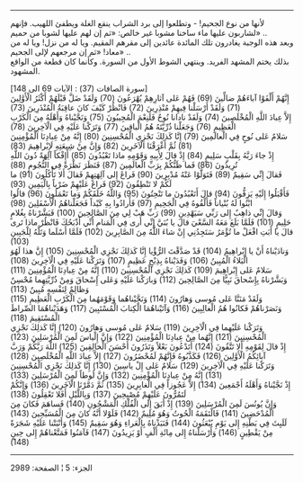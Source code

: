 ------------------------------------------------------------------------

لأنها من نوع الجحيم! - وتطلعوا إلى برد الشراب ينقع الغلة ويطفئ اللهيب.
فإنهم لشاربون عليها ماء ساخنا مشوبا غير خالص: «ثم إن لهم عليها لشوبا من
حميم» ..  
وبعد هذه الوجبة يغادرون تلك المائدة عائدين إلى مقرهم المقيم. ويا له من
نزل! ويا له من معاد! «ثم إن مرجعهم لإلى الجحيم» ..  
بذلك يختم المشهد الفريد. وينتهي الشوط الأول من السورة. وكأنما كان قطعة
من الواقع المشهود.  
  
\[سورة الصافات (37) : الآيات 69 الى 148\]  
إِنَّهُمْ أَلْفَوْا آباءَهُمْ ضالِّينَ (69) فَهُمْ عَلى آثارِهِمْ يُهْرَعُونَ (70) وَلَقَدْ ضَلَّ قَبْلَهُمْ
أَكْثَرُ الْأَوَّلِينَ (71) وَلَقَدْ أَرْسَلْنا فِيهِمْ مُنْذِرِينَ (72) فَانْظُرْ كَيْفَ كانَ عاقِبَةُ
الْمُنْذَرِينَ (73)  
إِلاَّ عِبادَ اللَّهِ الْمُخْلَصِينَ (74) وَلَقَدْ نادانا نُوحٌ فَلَنِعْمَ الْمُجِيبُونَ (75) وَنَجَّيْناهُ
وَأَهْلَهُ مِنَ الْكَرْبِ الْعَظِيمِ (76) وَجَعَلْنا ذُرِّيَّتَهُ هُمُ الْباقِينَ (77) وَتَرَكْنا عَلَيْهِ فِي
الْآخِرِينَ (78)  
سَلامٌ عَلى نُوحٍ فِي الْعالَمِينَ (79) إِنَّا كَذلِكَ نَجْزِي الْمُحْسِنِينَ (80) إِنَّهُ مِنْ عِبادِنَا
الْمُؤْمِنِينَ (81) ثُمَّ أَغْرَقْنَا الْآخَرِينَ (82) وَإِنَّ مِنْ شِيعَتِهِ لَإِبْراهِيمَ (83)  
إِذْ جاءَ رَبَّهُ بِقَلْبٍ سَلِيمٍ (84) إِذْ قالَ لِأَبِيهِ وَقَوْمِهِ ماذا تَعْبُدُونَ (85) أَإِفْكاً آلِهَةً
دُونَ اللَّهِ تُرِيدُونَ (86) فَما ظَنُّكُمْ بِرَبِّ الْعالَمِينَ (87) فَنَظَرَ نَظْرَةً فِي النُّجُومِ
(88)  
فَقالَ إِنِّي سَقِيمٌ (89) فَتَوَلَّوْا عَنْهُ مُدْبِرِينَ (90) فَراغَ إِلى آلِهَتِهِمْ فَقالَ أَلا
تَأْكُلُونَ (91) ما لَكُمْ لا تَنْطِقُونَ (92) فَراغَ عَلَيْهِمْ ضَرْباً بِالْيَمِينِ (93)  
فَأَقْبَلُوا إِلَيْهِ يَزِفُّونَ (94) قالَ أَتَعْبُدُونَ ما تَنْحِتُونَ (95) وَاللَّهُ خَلَقَكُمْ وَما
تَعْمَلُونَ (96) قالُوا ابْنُوا لَهُ بُنْياناً فَأَلْقُوهُ فِي الْجَحِيمِ (97) فَأَرادُوا بِهِ كَيْداً
فَجَعَلْناهُمُ الْأَسْفَلِينَ (98)  
وَقالَ إِنِّي ذاهِبٌ إِلى رَبِّي سَيَهْدِينِ (99) رَبِّ هَبْ لِي مِنَ الصَّالِحِينَ (100) فَبَشَّرْناهُ
بِغُلامٍ حَلِيمٍ (101) فَلَمَّا بَلَغَ مَعَهُ السَّعْيَ قالَ يا بُنَيَّ إِنِّي أَرى فِي الْمَنامِ أَنِّي
أَذْبَحُكَ فَانْظُرْ ماذا تَرى قالَ يا أَبَتِ افْعَلْ ما تُؤْمَرُ سَتَجِدُنِي إِنْ شاءَ اللَّهُ مِنَ
الصَّابِرِينَ (102) فَلَمَّا أَسْلَما وَتَلَّهُ لِلْجَبِينِ (103)  
وَنادَيْناهُ أَنْ يا إِبْراهِيمُ (104) قَدْ صَدَّقْتَ الرُّؤْيا إِنَّا كَذلِكَ نَجْزِي الْمُحْسِنِينَ (105)
إِنَّ هذا لَهُوَ الْبَلاءُ الْمُبِينُ (106) وَفَدَيْناهُ بِذِبْحٍ عَظِيمٍ (107) وَتَرَكْنا عَلَيْهِ فِي
الْآخِرِينَ (108)  
سَلامٌ عَلى إِبْراهِيمَ (109) كَذلِكَ نَجْزِي الْمُحْسِنِينَ (110) إِنَّهُ مِنْ عِبادِنَا الْمُؤْمِنِينَ
(111) وَبَشَّرْناهُ بِإِسْحاقَ نَبِيًّا مِنَ الصَّالِحِينَ (112) وَبارَكْنا عَلَيْهِ وَعَلى إِسْحاقَ وَمِنْ
ذُرِّيَّتِهِما مُحْسِنٌ وَظالِمٌ لِنَفْسِهِ مُبِينٌ (113)  
وَلَقَدْ مَنَنَّا عَلى مُوسى وَهارُونَ (114) وَنَجَّيْناهُما وَقَوْمَهُما مِنَ الْكَرْبِ الْعَظِيمِ (115)
وَنَصَرْناهُمْ فَكانُوا هُمُ الْغالِبِينَ (116) وَآتَيْناهُمَا الْكِتابَ الْمُسْتَبِينَ (117)
وَهَدَيْناهُمَا الصِّراطَ الْمُسْتَقِيمَ (118)  
وَتَرَكْنا عَلَيْهِما فِي الْآخِرِينَ (119) سَلامٌ عَلى مُوسى وَهارُونَ (120) إِنَّا كَذلِكَ نَجْزِي
الْمُحْسِنِينَ (121) إِنَّهُما مِنْ عِبادِنَا الْمُؤْمِنِينَ (122) وَإِنَّ إِلْياسَ لَمِنَ الْمُرْسَلِينَ
(123)  
إِذْ قالَ لِقَوْمِهِ أَلا تَتَّقُونَ (124) أَتَدْعُونَ بَعْلاً وَتَذَرُونَ أَحْسَنَ الْخالِقِينَ (125) اللَّهَ
رَبَّكُمْ وَرَبَّ آبائِكُمُ الْأَوَّلِينَ (126) فَكَذَّبُوهُ فَإِنَّهُمْ لَمُحْضَرُونَ (127) إِلاَّ عِبادَ اللَّهِ
الْمُخْلَصِينَ (128)  
وَتَرَكْنا عَلَيْهِ فِي الْآخِرِينَ (129) سَلامٌ عَلى إِلْ ياسِينَ (130) إِنَّا كَذلِكَ نَجْزِي
الْمُحْسِنِينَ (131) إِنَّهُ مِنْ عِبادِنَا الْمُؤْمِنِينَ (132) وَإِنَّ لُوطاً لَمِنَ الْمُرْسَلِينَ
(133)  
إِذْ نَجَّيْناهُ وَأَهْلَهُ أَجْمَعِينَ (134) إِلاَّ عَجُوزاً فِي الْغابِرِينَ (135) ثُمَّ دَمَّرْنَا
الْآخَرِينَ (136) وَإِنَّكُمْ لَتَمُرُّونَ عَلَيْهِمْ مُصْبِحِينَ (137) وَبِاللَّيْلِ أَفَلا تَعْقِلُونَ
(138)  
وَإِنَّ يُونُسَ لَمِنَ الْمُرْسَلِينَ (139) إِذْ أَبَقَ إِلَى الْفُلْكِ الْمَشْحُونِ (140) فَساهَمَ فَكانَ مِنَ
الْمُدْحَضِينَ (141) فَالْتَقَمَهُ الْحُوتُ وَهُوَ مُلِيمٌ (142) فَلَوْلا أَنَّهُ كانَ مِنَ الْمُسَبِّحِينَ
(143)  
لَلَبِثَ فِي بَطْنِهِ إِلى يَوْمِ يُبْعَثُونَ (144) فَنَبَذْناهُ بِالْعَراءِ وَهُوَ سَقِيمٌ (145) وَأَنْبَتْنا
عَلَيْهِ شَجَرَةً مِنْ يَقْطِينٍ (146) وَأَرْسَلْناهُ إِلى مِائَةِ أَلْفٍ أَوْ يَزِيدُونَ (147) فَآمَنُوا
فَمَتَّعْناهُمْ إِلى حِينٍ (148)

------------------------------------------------------------------------

الجزء: 5 ¦ الصفحة: 2989
